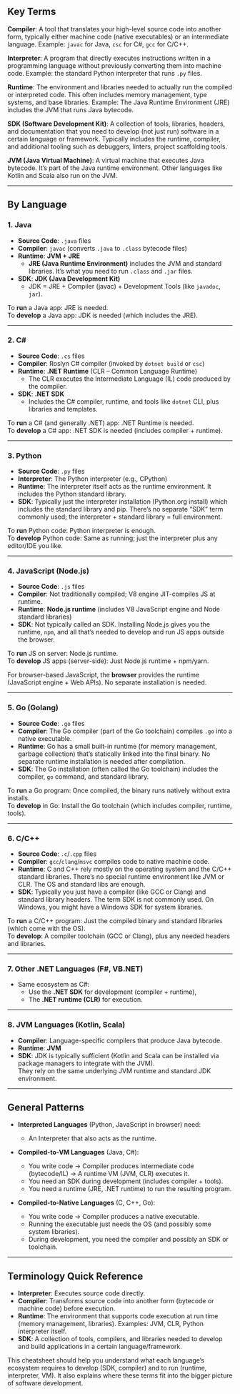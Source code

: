 ## Key Terms

**Compiler**: A tool that translates your high-level source code into another form, typically either machine code (native executables) or an intermediate language. Example: `javac` for Java, `csc` for C#, `gcc` for C/C++.

**Interpreter**: A program that directly executes instructions written in a programming language without previously converting them into machine code. Example: the standard Python interpreter that runs `.py` files.

**Runtime**: The environment and libraries needed to actually run the compiled or interpreted code. This often includes memory management, type systems, and base libraries. Example: The Java Runtime Environment (JRE) includes the JVM that runs Java bytecode.

**SDK (Software Development Kit)**: A collection of tools, libraries, headers, and documentation that you need to develop (not just run) software in a certain language or framework. Typically includes the runtime, compiler, and additional tooling such as debuggers, linters, project scaffolding tools.

**JVM (Java Virtual Machine)**: A virtual machine that executes Java bytecode. It’s part of the Java runtime environment. Other languages like Kotlin and Scala also run on the JVM.

---

## By Language

### 1. Java
- **Source Code**: `.java` files
- **Compiler**: `javac` (converts `.java` to `.class` bytecode files)
- **Runtime**: **JVM + JRE**  
  - **JRE (Java Runtime Environment)** includes the JVM and standard libraries. It’s what you need to run `.class` and `.jar` files.
- **SDK**: **JDK (Java Development Kit)**  
  - JDK = JRE + Compiler (javac) + Development Tools (like `javadoc`, `jar`).

To **run** a Java app: JRE is needed.  
To **develop** a Java app: JDK is needed (which includes the JRE).

---

### 2. C#
- **Source Code**: `.cs` files
- **Compiler**: Roslyn C# compiler (invoked by `dotnet build` or `csc`)
- **Runtime**: **.NET Runtime** (CLR – Common Language Runtime)  
  - The CLR executes the Intermediate Language (IL) code produced by the compiler.
- **SDK**: **.NET SDK**  
  - Includes the C# compiler, runtime, and tools like `dotnet` CLI, plus libraries and templates.

To **run** a C# (and generally .NET) app: .NET Runtime is needed.  
To **develop** a C# app: .NET SDK is needed (includes compiler + runtime).

---

### 3. Python
- **Source Code**: `.py` files
- **Interpreter**: The Python interpreter (e.g., CPython)
- **Runtime**: The interpreter itself acts as the runtime environment. It includes the Python standard library.
- **SDK**: Typically just the interpreter installation (Python.org install) which includes the standard library and pip. There’s no separate “SDK” term commonly used; the interpreter + standard library = full environment.

To **run** Python code: Python interpreter is enough.  
To **develop** Python code: Same as running; just the interpreter plus any editor/IDE you like.

---

### 4. JavaScript (Node.js)
- **Source Code**: `.js` files
- **Compiler**: Not traditionally compiled; V8 engine JIT-compiles JS at runtime.
- **Runtime**: **Node.js runtime** (includes V8 JavaScript engine and Node standard libraries)
- **SDK**: Not typically called an SDK. Installing Node.js gives you the runtime, `npm`, and all that’s needed to develop and run JS apps outside the browser.

To **run** JS on server: Node.js runtime.  
To **develop** JS apps (server-side): Just Node.js runtime + npm/yarn.

For browser-based JavaScript, the **browser** provides the runtime (JavaScript engine + Web APIs). No separate installation is needed.

---

### 5. Go (Golang)
- **Source Code**: `.go` files
- **Compiler**: The Go compiler (part of the Go toolchain) compiles `.go` into a native executable.
- **Runtime**: Go has a small built-in runtime (for memory management, garbage collection) that’s statically linked into the final binary. No separate runtime installation is needed after compilation.
- **SDK**: The Go installation (often called the Go toolchain) includes the compiler, `go` command, and standard library.

To **run** a Go program: Once compiled, the binary runs natively without extra installs.  
To **develop** in Go: Install the Go toolchain (which includes compiler, runtime, tools).

---

### 6. C/C++
- **Source Code**: `.c`/`.cpp` files
- **Compiler**: `gcc`/`clang`/`msvc` compiles code to native machine code.
- **Runtime**: C and C++ rely mostly on the operating system and the C/C++ standard libraries. There’s no special runtime environment like JVM or CLR. The OS and standard libs are enough.
- **SDK**: Typically you just have a compiler (like GCC or Clang) and standard library headers. The term SDK is not commonly used. On Windows, you might have a Windows SDK for system libraries.

To **run** a C/C++ program: Just the compiled binary and standard libraries (which come with the OS).  
To **develop**: A compiler toolchain (GCC or Clang), plus any needed headers and libraries.

---

### 7. Other .NET Languages (F#, VB.NET)
- Same ecosystem as C#:  
  - Use the **.NET SDK** for development (compiler + runtime),  
  - The **.NET runtime (CLR)** for execution.

---

### 8. JVM Languages (Kotlin, Scala)
- **Compiler**: Language-specific compilers that produce Java bytecode.
- **Runtime**: **JVM**
- **SDK**: JDK is typically sufficient (Kotlin and Scala can be installed via package managers to integrate with the JVM).  
They rely on the same underlying JVM runtime and standard JDK environment.

---

## General Patterns

- **Interpreted Languages** (Python, JavaScript in browser) need:
  - An Interpreter that also acts as the runtime.

- **Compiled-to-VM Languages** (Java, C#):
  - You write code → Compiler produces intermediate code (bytecode/IL) → A runtime VM (JVM, CLR) executes it.
  - You need an SDK during development (includes compiler + tools).
  - You need a runtime (JRE, .NET runtime) to run the resulting program.

- **Compiled-to-Native Languages** (C, C++, Go):
  - You write code → Compiler produces a native executable.
  - Running the executable just needs the OS (and possibly some system libraries).
  - During development, you need the compiler and possibly an SDK or toolchain.

---

## Terminology Quick Reference

- **Interpreter**: Executes source code directly.  
- **Compiler**: Transforms source code into another form (bytecode or machine code) before execution.  
- **Runtime**: The environment that supports code execution at run time (memory management, libraries). Examples: JVM, CLR, Python interpreter itself.
- **SDK**: A collection of tools, compilers, and libraries needed to develop and build applications in a certain language/framework.

This cheatsheet should help you understand what each language’s ecosystem requires to develop (SDK, compiler) and to run (runtime, interpreter, VM). It also explains where these terms fit into the bigger picture of software development.